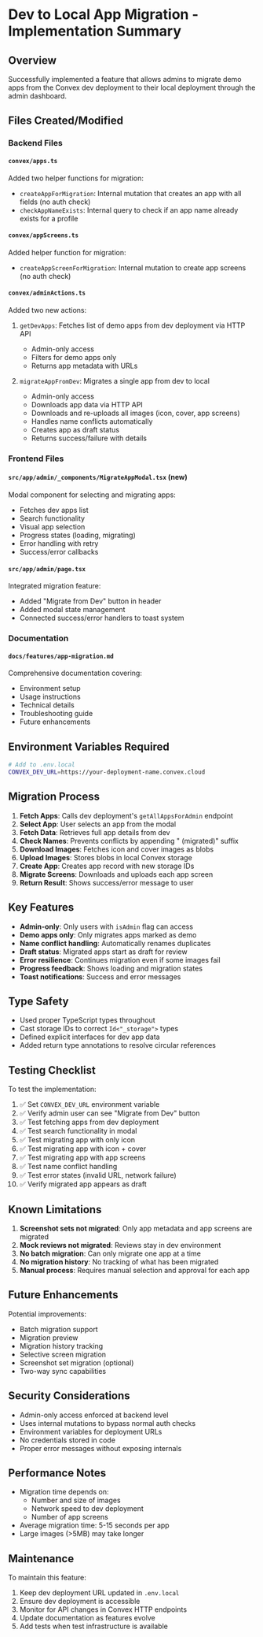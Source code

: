# Dev to Local App Migration - Implementation Summary

## Overview

Successfully implemented a feature that allows admins to migrate demo apps from the Convex dev deployment to their local deployment through the admin dashboard.

## Files Created/Modified

### Backend Files

#### `convex/apps.ts`
Added two helper functions for migration:
- `createAppForMigration`: Internal mutation that creates an app with all fields (no auth check)
- `checkAppNameExists`: Internal query to check if an app name already exists for a profile

#### `convex/appScreens.ts`
Added helper function for migration:
- `createAppScreenForMigration`: Internal mutation to create app screens (no auth check)

#### `convex/adminActions.ts`
Added two new actions:
1. `getDevApps`: Fetches list of demo apps from dev deployment via HTTP API
   - Admin-only access
   - Filters for demo apps only
   - Returns app metadata with URLs

2. `migrateAppFromDev`: Migrates a single app from dev to local
   - Admin-only access
   - Downloads app data via HTTP API
   - Downloads and re-uploads all images (icon, cover, app screens)
   - Handles name conflicts automatically
   - Creates app as draft status
   - Returns success/failure with details

### Frontend Files

#### `src/app/admin/_components/MigrateAppModal.tsx` (new)
Modal component for selecting and migrating apps:
- Fetches dev apps list
- Search functionality
- Visual app selection
- Progress states (loading, migrating)
- Error handling with retry
- Success/error callbacks

#### `src/app/admin/page.tsx`
Integrated migration feature:
- Added "Migrate from Dev" button in header
- Added modal state management
- Connected success/error handlers to toast system

### Documentation

#### `docs/features/app-migration.md`
Comprehensive documentation covering:
- Environment setup
- Usage instructions
- Technical details
- Troubleshooting guide
- Future enhancements

## Environment Variables Required

```bash
# Add to .env.local
CONVEX_DEV_URL=https://your-deployment-name.convex.cloud
```

## Migration Process

1. **Fetch Apps**: Calls dev deployment's `getAllAppsForAdmin` endpoint
2. **Select App**: User selects an app from the modal
3. **Fetch Data**: Retrieves full app details from dev
4. **Check Names**: Prevents conflicts by appending " (migrated)" suffix
5. **Download Images**: Fetches icon and cover images as blobs
6. **Upload Images**: Stores blobs in local Convex storage
7. **Create App**: Creates app record with new storage IDs
8. **Migrate Screens**: Downloads and uploads each app screen
9. **Return Result**: Shows success/error message to user

## Key Features

- **Admin-only**: Only users with `isAdmin` flag can access
- **Demo apps only**: Only migrates apps marked as demo
- **Name conflict handling**: Automatically renames duplicates
- **Draft status**: Migrated apps start as draft for review
- **Error resilience**: Continues migration even if some images fail
- **Progress feedback**: Shows loading and migration states
- **Toast notifications**: Success and error messages

## Type Safety

- Used proper TypeScript types throughout
- Cast storage IDs to correct `Id<"_storage">` types
- Defined explicit interfaces for dev app data
- Added return type annotations to resolve circular references

## Testing Checklist

To test the implementation:

1. ✅ Set `CONVEX_DEV_URL` environment variable
2. ✅ Verify admin user can see "Migrate from Dev" button
3. ✅ Test fetching apps from dev deployment
4. ✅ Test search functionality in modal
5. ✅ Test migrating app with only icon
6. ✅ Test migrating app with icon + cover
7. ✅ Test migrating app with app screens
8. ✅ Test name conflict handling
9. ✅ Test error states (invalid URL, network failure)
10. ✅ Verify migrated app appears as draft

## Known Limitations

1. **Screenshot sets not migrated**: Only app metadata and app screens are migrated
2. **Mock reviews not migrated**: Reviews stay in dev environment
3. **No batch migration**: Can only migrate one app at a time
4. **No migration history**: No tracking of what has been migrated
5. **Manual process**: Requires manual selection and approval for each app

## Future Enhancements

Potential improvements:
- Batch migration support
- Migration preview
- Migration history tracking
- Selective screen migration
- Screenshot set migration (optional)
- Two-way sync capabilities

## Security Considerations

- Admin-only access enforced at backend level
- Uses internal mutations to bypass normal auth checks
- Environment variables for deployment URLs
- No credentials stored in code
- Proper error messages without exposing internals

## Performance Notes

- Migration time depends on:
  - Number and size of images
  - Network speed to dev deployment
  - Number of app screens
- Average migration time: 5-15 seconds per app
- Large images (>5MB) may take longer

## Maintenance

To maintain this feature:
1. Keep dev deployment URL updated in `.env.local`
2. Ensure dev deployment is accessible
3. Monitor for API changes in Convex HTTP endpoints
4. Update documentation as features evolve
5. Add tests when test infrastructure is available

